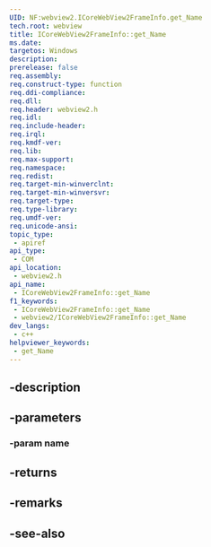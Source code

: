 ```yaml
---
UID: NF:webview2.ICoreWebView2FrameInfo.get_Name
tech.root: webview
title: ICoreWebView2FrameInfo::get_Name
ms.date: 
targetos: Windows
description: 
prerelease: false
req.assembly: 
req.construct-type: function
req.ddi-compliance: 
req.dll: 
req.header: webview2.h
req.idl: 
req.include-header: 
req.irql: 
req.kmdf-ver: 
req.lib: 
req.max-support: 
req.namespace: 
req.redist: 
req.target-min-winverclnt: 
req.target-min-winversvr: 
req.target-type: 
req.type-library: 
req.umdf-ver: 
req.unicode-ansi: 
topic_type:
 - apiref
api_type:
 - COM
api_location:
 - webview2.h
api_name:
 - ICoreWebView2FrameInfo::get_Name
f1_keywords:
 - ICoreWebView2FrameInfo::get_Name
 - webview2/ICoreWebView2FrameInfo::get_Name
dev_langs:
 - c++
helpviewer_keywords:
 - get_Name
---
```


## -description

## -parameters

### -param name

## -returns

## -remarks

## -see-also

